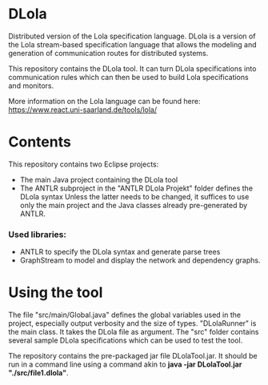 # DLola
Distributed version of the Lola specification language.
DLola is a version of the Lola stream-based specification language that allows the modeling and generation of communication routes for distributed systems.

This repository contains the DLola tool. It can turn DLola specifications into communication rules which can then be used to build Lola specifications and monitors.

More information on the Lola language can be found here:
https://www.react.uni-saarland.de/tools/lola/

# Contents
This repository contains two Eclipse projects:
- The main Java project containing the DLola tool 
- The ANTLR subproject in the "ANTLR DLola Projekt" folder defines the DLola syntax
Unless the latter needs to be changed, it suffices to use only the main project and the Java classes already pre-generated by ANTLR.

### Used libraries:
- ANTLR to specify the DLola syntax and generate parse trees
- GraphStream to model and display the network and dependency graphs. 

# Using the tool
The file "src/main/Global.java" defines the global variables used in the project, especially output verbosity and the size of types.
"DLolaRunner" is the main class. It takes the DLola file as argument.
The "src" folder contains several sample DLola specifications which can be used to test the tool.

The repository contains the pre-packaged jar file DLolaTool.jar. It should be run in a command line using a command akin to **java -jar DLolaTool.jar "./src/file1.dlola"**. 
